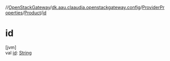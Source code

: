 //[OpenStackGateway](../../../../index.md)/[dk.aau.claaudia.openstackgateway.config](../../index.md)/[ProviderProperties](../index.md)/[Product](index.md)/[id](id.md)

# id

[jvm]\
val [id](id.md): [String](https://kotlinlang.org/api/latest/jvm/stdlib/kotlin/-string/index.html)
